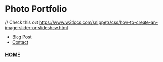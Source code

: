 # Photo Portfolio

// Check this out https://www.w3docs.com/snippets/css/how-to-create-an-image-slider-or-slideshow.html

<nav class="menu">
    <ul id="links">
        <li><a href="https://www.jaywhangmakes.com/blog">Blog Post</a></li>
        <li><a href="https://www.jaywhangmakes.com/contact">Contact</a></li>
    </ul>
</nav>

### [HOME](https://www.jaywhangmakes.com)